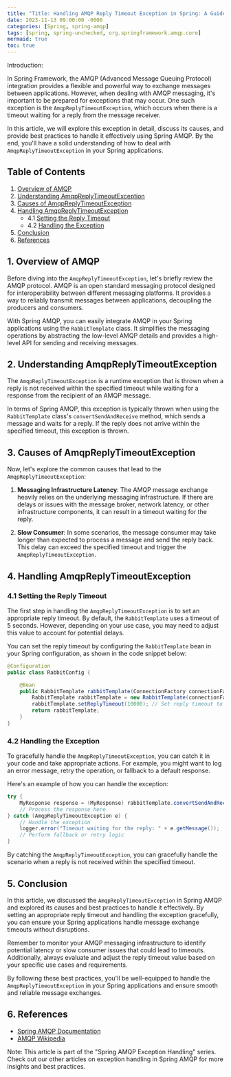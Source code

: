 ```yaml
---
title: "Title: Handling AMQP Reply Timeout Exception in Spring: A Guide"
date: 2023-11-13 09:00:00 -0000
categories: [Spring, spring-amqp]
tags: [spring, spring-unchecked, org.springframework.amqp.core]
mermaid: true
toc: true
---
```



Introduction:

In Spring Framework, the AMQP (Advanced Message Queuing Protocol) integration provides a flexible and powerful way to exchange messages between applications. However, when dealing with AMQP messaging, it's important to be prepared for exceptions that may occur. One such exception is the `AmqpReplyTimeoutException`, which occurs when there is a timeout waiting for a reply from the message receiver.

In this article, we will explore this exception in detail, discuss its causes, and provide best practices to handle it effectively using Spring AMQP. By the end, you'll have a solid understanding of how to deal with `AmqpReplyTimeoutException` in your Spring applications.

## Table of Contents

1. [Overview of AMQP](#overview-of-amqp)
2. [Understanding AmqpReplyTimeoutException](#understanding-amqpreplytimeoutexception)
3. [Causes of AmqpReplyTimeoutException](#causes-of-amqpreplytimeoutexception)
4. [Handling AmqpReplyTimeoutException](#handling-amqpreplytimeoutexception)
   - 4.1 [Setting the Reply Timeout](#setting-the-reply-timeout)
   - 4.2 [Handling the Exception](#handling-the-exception)
5. [Conclusion](#conclusion)
6. [References](#references)

## 1. Overview of AMQP
Before diving into the `AmqpReplyTimeoutException`, let's briefly review the AMQP protocol. AMQP is an open standard messaging protocol designed for interoperability between different messaging platforms. It provides a way to reliably transmit messages between applications, decoupling the producers and consumers.

With Spring AMQP, you can easily integrate AMQP in your Spring applications using the `RabbitTemplate` class. It simplifies the messaging operations by abstracting the low-level AMQP details and provides a high-level API for sending and receiving messages.

## 2. Understanding AmqpReplyTimeoutException
The `AmqpReplyTimeoutException` is a runtime exception that is thrown when a reply is not received within the specified timeout while waiting for a response from the recipient of an AMQP message.

In terms of Spring AMQP, this exception is typically thrown when using the `RabbitTemplate` class's `convertSendAndReceive` method, which sends a message and waits for a reply. If the reply does not arrive within the specified timeout, this exception is thrown.

## 3. Causes of AmqpReplyTimeoutException
Now, let's explore the common causes that lead to the `AmqpReplyTimeoutException`:

1. **Messaging Infrastructure Latency**: The AMQP message exchange heavily relies on the underlying messaging infrastructure. If there are delays or issues with the message broker, network latency, or other infrastructure components, it can result in a timeout waiting for the reply.

2. **Slow Consumer**: In some scenarios, the message consumer may take longer than expected to process a message and send the reply back. This delay can exceed the specified timeout and trigger the `AmqpReplyTimeoutException`.

## 4. Handling AmqpReplyTimeoutException

### 4.1 Setting the Reply Timeout
The first step in handling the `AmqpReplyTimeoutException` is to set an appropriate reply timeout. By default, the `RabbitTemplate` uses a timeout of 5 seconds. However, depending on your use case, you may need to adjust this value to account for potential delays.

You can set the reply timeout by configuring the `RabbitTemplate` bean in your Spring configuration, as shown in the code snippet below:

```java
@Configuration
public class RabbitConfig {

    @Bean
    public RabbitTemplate rabbitTemplate(ConnectionFactory connectionFactory) {
        RabbitTemplate rabbitTemplate = new RabbitTemplate(connectionFactory);
        rabbitTemplate.setReplyTimeout(10000); // Set reply timeout to 10 seconds
        return rabbitTemplate;
    }
}
```

### 4.2 Handling the Exception
To gracefully handle the `AmqpReplyTimeoutException`, you can catch it in your code and take appropriate actions. For example, you might want to log an error message, retry the operation, or fallback to a default response.

Here's an example of how you can handle the exception:

```java
try {
    MyResponse response = (MyResponse) rabbitTemplate.convertSendAndReceive("my-exchange", "my-routing-key", request);
    // Process the response here
} catch (AmqpReplyTimeoutException e) {
    // Handle the exception
    logger.error("Timeout waiting for the reply: " + e.getMessage());
    // Perform fallback or retry logic
}
```

By catching the `AmqpReplyTimeoutException`, you can gracefully handle the scenario when a reply is not received within the specified timeout.

## 5. Conclusion
In this article, we discussed the `AmqpReplyTimeoutException` in Spring AMQP and explored its causes and best practices to handle it effectively. By setting an appropriate reply timeout and handling the exception gracefully, you can ensure your Spring applications handle message exchange timeouts without disruptions.

Remember to monitor your AMQP messaging infrastructure to identify potential latency or slow consumer issues that could lead to timeouts. Additionally, always evaluate and adjust the reply timeout value based on your specific use cases and requirements.

By following these best practices, you'll be well-equipped to handle the `AmqpReplyTimeoutException` in your Spring applications and ensure smooth and reliable message exchanges.

## 6. References
- [Spring AMQP Documentation](https://docs.spring.io/spring-amqp/docs/current/reference/html/)
- [AMQP Wikipedia](https://en.wikipedia.org/wiki/Advanced_Message_Queuing_Protocol)

Note: This article is part of the "Spring AMQP Exception Handling" series. Check out our other articles on exception handling in Spring AMQP for more insights and best practices.